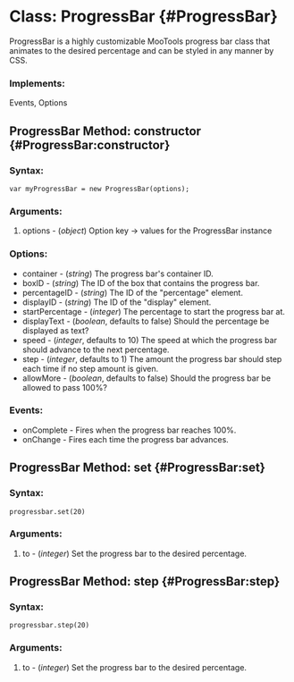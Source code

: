 Class: ProgressBar {#ProgressBar}
===========================================

ProgressBar is a highly customizable MooTools progress bar class that animates to the desired percentage and can be styled in any manner by CSS.

### Implements:

Events, Options




ProgressBar Method: constructor {#ProgressBar:constructor}
---------------------------------------------------------------------


### Syntax:

	var myProgressBar = new ProgressBar(options);

### Arguments:

1. options - (*object*)  Option key -> values for the ProgressBar instance

### Options:

* container - (*string*)  The progress bar's container ID.
* boxID - (*string*)  The ID of the box  that contains the progress bar.
* percentageID - (*string*) The ID of the "percentage" element.
* displayID - (*string*)  The ID of the "display" element.
* startPercentage - (*integer*)  The percentage to start the progress bar at.
* displayText - (*boolean*, defaults to false)  Should the percentage be displayed as text?
* speed - (*integer*, defaults to 10)  The speed at which the progress bar should advance to the next percentage.
* step - (*integer*, defaults to 1)  The amount the progress bar should step each time if no step amount is given.
* allowMore - (*boolean*, defaults to false)  Should the progress bar be allowed to pass 100%?

### Events:

* onComplete -  Fires when the progress bar reaches 100%.
* onChange -  Fires each time the progress bar advances.


ProgressBar Method: set {#ProgressBar:set}
-----------------------------------------------------


### Syntax:

	progressbar.set(20)

### Arguments:

1. to - (*integer*)  Set the progress bar to the desired percentage.


ProgressBar Method: step {#ProgressBar:step}
-------------------------------------------------------

### Syntax:

	progressbar.step(20)

### Arguments:

1. to - (*integer*)  Set the progress bar to the desired percentage.